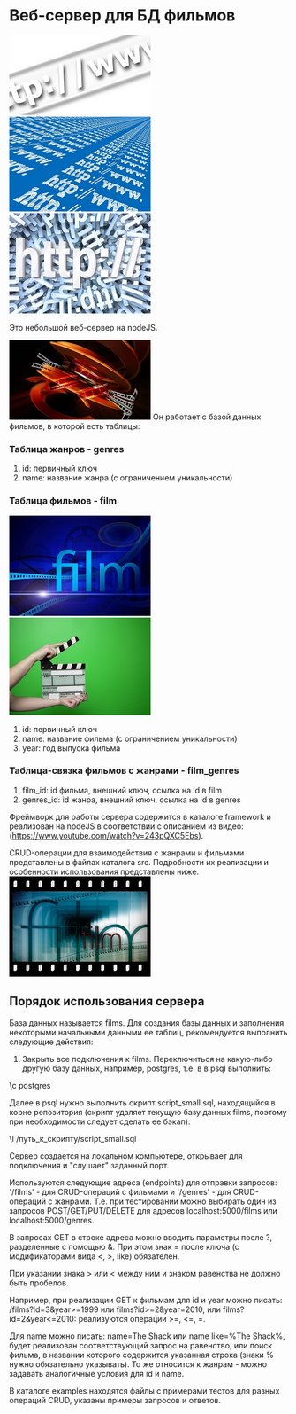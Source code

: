 # Веб-сервер для БД фильмов


![Локальный http-сервер](images/http.jpg)
![Локальный http-сервер](images/http_gf.jpg)
![Локальный http-сервер](images/http-2.jpg)


Это небольшой веб-сервер на nodeJS. 

![](images/film.jpg)
Он работает с базой данных фильмов, в которой есть таблицы:


### Таблица жанров - genres


1. id: первичный ключ 
2. name: название жанра (с ограничением уникальности)


### Таблица фильмов - film


![](images/demo.jpg)
![](images/clipper.jpg)


1. id: первичный ключ
2. name: название фильма (с ограничением уникальности)
3. year: год выпуска фильма


### Таблица-связка фильмов с жанрами - film_genres


1. film_id: id фильма, внешний ключ, ссылка на id в film
2. genres_id: id жанра, внешний ключ, ссылка на id в genres


Фреймворк для работы сервера содержится в каталоге framework и реализован на nodeJS в соответствии с описанием из видео: (https://www.youtube.com/watch?v=243pQXC5Ebs).

CRUD-операции для взаимодействия с жанрами и фильмами представлены в файлах каталога src. Подробности их реализации и особенности использования представлены ниже.
![](images/movie.jpg)


## Порядок использования сервера


База данных называется films. Для создания базы данных и заполнения некоторыми начальными данными ее таблиц, рекомендуется выполнить следующие действия:

1. Закрыть все подключения к films. Переключиться на какую-либо другую базу данных, например, postgres, т.е. в в psql выполнить:

\c postgres


Далее в psql нужно выполнить скрипт script_small.sql, находящийся в корне репозитория (скрипт удаляет текущую базу данных films, поэтому при необходимости следует сделать ее бэкап):

\i /путь_к_скрипту/script_small.sql

Сервер создается на локальном компьютере, открывает для подключения и "слушает" заданный порт. 

Используются следующие адреса (endpoints) для отправки запросов:  '/films' - для CRUD-операций с фильмами и '/genres' - для CRUD-операций с жанрами.
Т.е. при тестировании можно выбирать один из запросов POST/GET/PUT/DELETE для адресов localhost:5000/films или localhost:5000/genres.

В запросах GET в строке адреса можно вводить параметры после ?, разделенные с помощью &.  При этом знак = после ключа (с модификаторами вида <, >, like) обязателен.

При указании знака > или < между ним и знаком равенства не должно быть пробелов.

Например, при реализации GET к фильмам для id и year можно писать: /films?id=3&year>=1999 или films?id>=2&year=2010, или films?id=2&year<=2010: реализуются операции >=, <=, =. 



Для name можно писать: name=The Shack или name like=%The Shack%, будет реализован соответствующий запрос на равенство, или поиск фильма, в названии которого содержится указанная строка (знаки % нужно обязательно указывать).
То же относится к жанрам - можно задавать аналогичные условия для id и name.



В каталоге examples находятся файлы с примерами тестов для разных операций CRUD, указаны примеры запросов и ответов.
